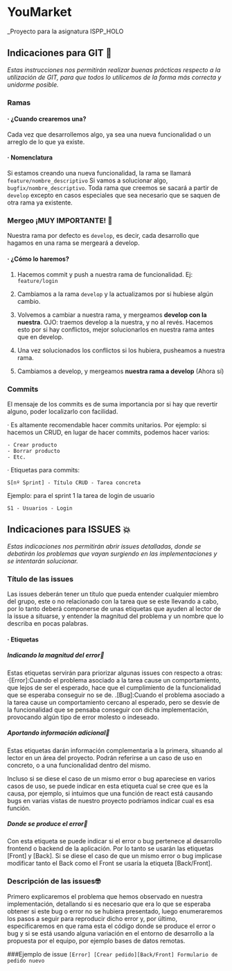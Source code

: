 ﻿# YouMarket

_Proyecto para la asignatura ISPP_HOLO

## Indicaciones para GIT 🚀

_Estas instrucciones nos permitirán realizar buenas prácticas respecto a la utilización de GIT, para que todos lo utilicemos de la forma más correcta y unidorme posible._


### Ramas 

#### · ¿Cuando crearemos una?

Cada vez que desarrollemos algo, ya sea una nueva funcionalidad o un arreglo de lo que ya existe.

#### · Nomenclatura

Si estamos creando una nueva funcionalidad, la rama se llamará ```feature/nombre_descriptivo```
Si vamos a solucionar algo, ```bugfix/nombre_descriptivo```.
Toda rama que creemos se sacará a partir de ```develop``` excepto en casos especiales que sea necesario que se saquen de otra rama ya existente.

### Mergeo ¡MUY IMPORTANTE! 🔧

Nuestra rama por defecto es ```develop```, es decir, cada desarrollo que hagamos en una rama se mergeará a develop. 

#### · ¿Cómo lo haremos?

1. Hacemos commit y push a nuestra rama de funcionalidad. Ej: ```feature/login```

2. Cambiamos a la rama ```develop``` y la actualizamos por si hubiese algún cambio.

3. Volvemos a cambiar a nuestra rama, y mergeamos **develop con la nuestra**. OJO: traemos develop a la nuestra, y no al revés. Hacemos esto por si hay conflictos, mejor solucionarlos en nuestra rama antes que en develop.

4. Una vez solucionados los conflictos si los hubiera, pusheamos a nuestra rama. 

5. Cambiamos a develop, y mergeamos **nuestra rama a develop** (Ahora sí)

### Commits

El mensaje de los commits es de suma importancia por si hay que revertir alguno, poder localizarlo con facilidad.

· Es altamente recomendable hacer commits unitarios. Por ejemplo: si hacemos un CRUD, en lugar de hacer commits, podemos hacer varios:

    - Crear producto
    - Borrar producto
    - Etc.
    
· Etiquetas para commits:

``` S[nº Sprint] - Título CRUD - Tarea concreta ```

Ejemplo: para el sprint 1 la tarea de login de usuario

``` S1 - Usuarios - Login ```


## Indicaciones para ISSUES 💥
_Estas indicaciones nos permitirán abrir issues detalladas, donde se debatirán los problemas que vayan surgiendo en las implementaciones y se intentarán solucionar._

### Título de las issues
Las issues deberán tener un título que pueda entender cualquier miembro del grupo, este o no relacionado con la tarea que se este llevando a cabo, por lo tanto deberá componerse de unas etiquetas que ayuden al lector de la issue a situarse, y entender la magnitud del problema y un nombre que lo describa en pocas palabras.

#### · Etiquetas
##### Indicando la magnitud del error🤯
Estas etiquetas servirán para priorizar algunas issues con respecto a otras:
    ·[Error]:Cuando el problema asociado a la tarea cause un comportamiento, que lejos de ser el esperado, hace que el cumplimiento de                la funcionalidad que se esperaba conseguir no se de.
    .[Bug]:Cuando el problema asociado a la tarea cause un comportamiento cercano al esperado, pero se desvíe de la funcionalidad que              se pensaba conseguir con dicha implementación, provocando algún tipo de error molesto o indeseado.
    
##### Aportando información adicional💁‍
Estas etiquetas darán información complementaria a la primera, situando al lector en un área del proyecto. Podrán referirse a un caso de uso en concreto, o a una funcionalidad dentro del mismo.

Incluso si se diese el caso de un mismo error o bug apareciese en varios casos de uso, se puede indicar en esta etiqueta cual se cree que es la causa, por ejemplo, si intuimos que una función de react está causando bugs en varias vistas de nuestro proyecto podríamos indicar cual es esa función.

##### Donde se produce el error🙉
Con esta etiqueta se puede indicar si el error o bug pertenece al desarrollo frontend o backend de la aplicación. Por lo tanto se usarán las etiquetas [Front] y [Back]. Si se diese el caso de que un mismo error o bug implicase modificar tanto el Back como el Front se usaría la etiqueta [Back/Front].

### Descripción de las issues🤓
Primero explicaremos el problema que hemos observado en nuestra implementación, detallando si es necesario que era lo que se esperaba obtener si este bug o error no se hubiera presentado, luego enumeraremos los pasos a seguir para reproducir dicho error y, por último, 
especificaremos en que rama esta el código donde se produce el error o bug y si se está usando alguna variación en el entorno de desarrollo a la propuesta por el equipo, por ejemplo bases de datos remotas.

###Ejemplo de issue
`[Error] [Crear pedido][Back/Front] Formulario de pedido nuevo`
